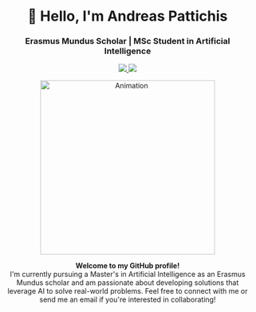 <h1 align="center">👋 Hello, I'm Andreas Pattichis</h1>
<h3 align="center">Erasmus Mundus Scholar | MSc Student in Artificial Intelligence</h3>

<p align="center">
  <a href="https://www.linkedin.com/in/andreas-pattichis/">
    <img src="https://img.shields.io/badge/-Andreas%20Pattichis-blue?style=for-the-badge&logo=Linkedin&logoColor=white"/>
  </a>
  <a href="mailto:andreas.pattichis@outlook.com">
    <img src="https://img.shields.io/badge/Email%20Me-D14836?style=for-the-badge&logo=Gmail&logoColor=white"/>
  </a>
</p>

<p align="center">
  <img src="https://github.com/Adam-pw/Adam-pw/blob/main/animation_500_kxa883sd.gif" width="350" alt="Animation"/>
</p>

<div align="center">
  <strong>Welcome to my GitHub profile!</strong>
  <br/>
  I'm currently pursuing a Master's in Artificial Intelligence as an Erasmus Mundus scholar and am passionate about developing solutions that leverage AI to solve real-world problems. Feel free to connect with me or send me an email if you're interested in collaborating!
  <br/><br/>
</div>
